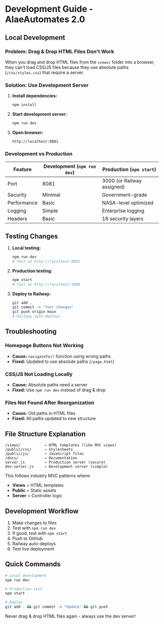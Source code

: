 # Development Guide - AlaeAutomates 2.0

## Local Development

### Problem: Drag & Drop HTML Files Don't Work
When you drag and drop HTML files from the `views/` folder into a browser, they can't load CSS/JS files because they use absolute paths (`/css/styles.css`) that require a server.

### Solution: Use Development Server

1. **Install dependencies:**
   ```bash
   npm install
   ```

2. **Start development server:**
   ```bash
   npm run dev
   ```

3. **Open browser:**
   ```
   http://localhost:8081
   ```

### Development vs Production

| Feature | Development (`npm run dev`) | Production (`npm start`) |
|---------|----------------------------|--------------------------|
| Port | 8081 | 3000 (or Railway assigned) |
| Security | Minimal | Government-grade |
| Performance | Basic | NASA-level optimized |
| Logging | Simple | Enterprise logging |
| Headers | Basic | 16 security layers |

## Testing Changes

1. **Local testing:**
   ```bash
   npm run dev
   # Test at http://localhost:8081
   ```

2. **Production testing:**
   ```bash
   npm start
   # Test at http://localhost:3000
   ```

3. **Deploy to Railway:**
   ```bash
   git add .
   git commit -m "Your changes"
   git push origin main
   # Railway auto-deploys
   ```

## Troubleshooting

### Homepage Buttons Not Working
- **Cause:** `navigateTo()` function using wrong paths
- **Fixed:** Updated to use absolute paths (`/page.html`)

### CSS/JS Not Loading Locally
- **Cause:** Absolute paths need a server
- **Fixed:** Use `npm run dev` instead of drag & drop

### Files Not Found After Reorganization
- **Cause:** Old paths in HTML files
- **Fixed:** All paths updated to new structure

## File Structure Explanation

```
/views/           → HTML templates (like MVC views)
/public/css/      → Stylesheets
/public/js/       → JavaScript files
/docs/            → Documentation
server.js         → Production server (secure)
dev-server.js     → Development server (simple)
```

This follows industry MVC patterns where:
- **Views** = HTML templates
- **Public** = Static assets
- **Server** = Controller logic

## Development Workflow

1. Make changes to files
2. Test with `npm run dev`
3. If good, test with `npm start`
4. Push to GitHub
5. Railway auto-deploys
6. Test live deployment

## Quick Commands

```bash
# Local development
npm run dev

# Production test
npm start

# Deploy
git add . && git commit -m "Update" && git push
```

Never drag & drop HTML files again - always use the dev server!